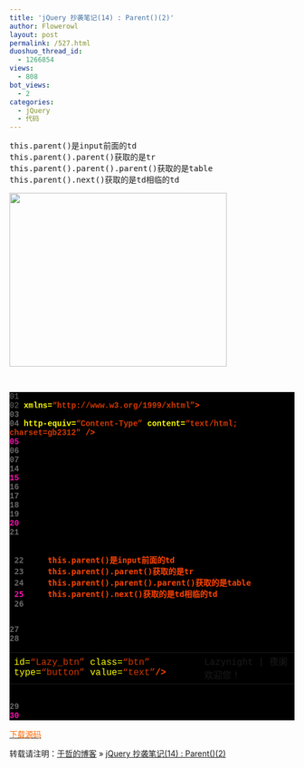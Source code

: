 ```yaml
---
title: 'jQuery 抄袭笔记(14) : Parent()(2)'
author: Flowerowl
layout: post
permalink: /527.html
duoshuo_thread_id:
  - 1266854
views:
  - 808
bot_views:
  - 2
categories:
  - jQuery
  - 代码
---
```

<pre>this.parent()是input前面的td
this.parent().parent()获取的是tr
this.parent().parent().parent()获取的是table
this.parent().next()获取的是td相临的td</pre>

<img class="aligncenter size-full wp-image-529" title="Lazynight | 夜阑" src="http://lazynight.me/wp-content/uploads/2011/10/111.jpg" alt="" width="384" height="307" />

&nbsp;

<div class="source" style="font-family: '[object HTMLOptionElement]', Consolas, 'Lucida Console', 'Courier New'; color: #c0c0c0; background-color: #000000;">
  <span style="color: #696969;">01</span> <span style="color: #ffffff;"><!DOCTYPE html PUBLIC &#8220;-//W3C//DTD XHTML 1.0 Transitional//EN&#8221; &#8220;http://www.w3.org/TR/xhtml1/DTD/xhtml1-transitional.dtd&#8221;></span><br /> <span style="color: #696969;">02</span> <span style="color: #ff4400; font-weight: bold;"><html</span> <span style="color: #ffff00;">xmlns=</span><span style="color: #d13800;">&#8220;http://www.w3.org/1999/xhtml&#8221;</span><span style="color: #ff4400; font-weight: bold;">></span><br /> <span style="color: #696969;">03</span> <span style="color: #ff4400; font-weight: bold;"><head></span><br /> <span style="color: #696969;">04</span> <span style="color: #ff4400; font-weight: bold;"><meta</span> <span style="color: #ffff00;">http-equiv=</span><span style="color: #d13800;">&#8220;Content-Type&#8221;</span> <span style="color: #ffff00;">content=</span><span style="color: #d13800;">&#8220;text/html; charset=gb2312&#8243;</span> <span style="color: #ff4400; font-weight: bold;">/></span><br /> <span style="color: #f810b0;">05</span> <span style="color: #ff4400; font-weight: bold;"><title></span>Hello Lazynight!<span style="color: #ff4400; font-weight: bold;"></title></span><br /> <span style="color: #696969;">06</span> <span style="color: #ff4400; font-weight: bold;"><script </span><span style="color: #ffff00;">type=</span><span style="color: #d13800;">&#8220;text/javascript&#8221;</span> <span style="color: #ffff00;">src=</span><span style="color: #d13800;">&#8220;http://www.cssrain.cn/demo/jquery.js&#8221;</span><span style="color: #ff4400; font-weight: bold;">></script></span><br /> <span style="color: #696969;">07</span> <span style="color: #ff4400; font-weight: bold;"><script </span><span style="color: #ffff00;">type=</span><span style="color: #d13800;">&#8220;text/javascript&#8221;</span><span style="color: #ff4400; font-weight: bold;">></span><br /> <span style="color: #696969;">08</span> <span style="color: #c0c0c0;">$</span>(<span style="color: #c0c0c0;">document</span><span style="color: #c0c0c0;">).</span><span style="color: #c0c0c0;">ready</span>(<span style="color: #ff4400; font-weight: bold;">function</span><span style="color: #c0c0c0;">(){</span><br /> <span style="color: #696969;">09</span> <span style="color: #c0c0c0;">$</span>(<span style="color: #d13800;">&#8220;#Lazy_btn&#8221;</span><span style="color: #c0c0c0;">).</span><span style="color: #c0c0c0;">click</span>(<span style="color: #ff4400; font-weight: bold;">function</span><span style="color: #c0c0c0;">(){</span><br /> <span style="color: #f810b0;">10</span> <span style="color: #c0c0c0;">alert</span>(<span style="color: #c0c0c0;">$</span>(<span style="color: #ff4400; font-weight: bold;">this</span><span style="color: #c0c0c0;">).</span><span style="color: #c0c0c0;">parent</span><span style="color: #c0c0c0;">().</span><span style="color: #c0c0c0;">next</span><span style="color: #c0c0c0;">().</span><span style="color: #c0c0c0;">html</span>());<br /> <span style="color: #696969;">11</span> <span style="color: #c0c0c0;">});</span><br /> <span style="color: #696969;">12</span> <span style="color: #c0c0c0;">});</span><br /> <span style="color: #696969;">13</span> <span style="color: #ff4400; font-weight: bold;"></script></span><br /> <span style="color: #696969;">14</span> <span style="color: #ff4400; font-weight: bold;"></head></span><br /> <span style="color: #f810b0;">15</span> <span style="color: #ff4400; font-weight: bold;"><body></span><br /> <span style="color: #696969;">16</span> <span style="color: #ff4400; font-weight: bold;"><table></span><br /> <span style="color: #696969;">17</span> <span style="color: #ff4400; font-weight: bold;"><tr></span><br /> <span style="color: #696969;">18</span>     <span style="color: #ff4400; font-weight: bold;"><td><input</span> <span style="color: #ffff00;">id=</span><span style="color: #d13800;">&#8220;Lazy_btn&#8221;</span> <span style="color: #ffff00;">class=</span><span style="color: #d13800;">&#8220;btn&#8221;</span> <span style="color: #ffff00;">type=</span><span style="color: #d13800;">&#8220;button&#8221;</span> <span style="color: #ffff00;">value=</span><span style="color: #d13800;">&#8220;text&#8221;</span><span style="color: #ff4400; font-weight: bold;">/></td></span><br /> <span style="color: #696969;">19</span>     <span style="color: #ff4400; font-weight: bold;"><td></span>Lazynight | 夜阑 欢迎您！<span style="color: #ff4400; font-weight: bold;"></td></span><br /> <span style="color: #f810b0;">20</span><br /> <span style="color: #696969;">21</span>     <span style="color: #ff4400; font-weight: bold;"><pre></span><br /> <span style="color: #696969;">22</span>     this.parent()是input前面的td<br /> <span style="color: #696969;">23</span>     this.parent().parent()获取的是tr<br /> <span style="color: #696969;">24</span>     this.parent().parent().parent()获取的是table<br /> <span style="color: #f810b0;">25</span>     this.parent().next()获取的是td相临的td<br /> <span style="color: #696969;">26</span>     <span style="color: #ff4400; font-weight: bold;"></pre></span><br /> <span style="color: #696969;">27</span> <span style="color: #ff4400; font-weight: bold;"></tr></span><br /> <span style="color: #696969;">28</span> <span style="color: #ff4400; font-weight: bold;"></table></span><br /> <span style="color: #696969;">29</span> <span style="color: #ff4400; font-weight: bold;"></body></span><br /> <span style="color: #f810b0;">30</span> <span style="color: #ff4400; font-weight: bold;"></html></span>
</div>

<span style="color: #ff6600;"><a href="http://down.qiannao.com/space/file/flowerowl/-4e0a-4f20-5206-4eab/Lazy14_Parent()(2).rar/.page" target="_blank"><span style="color: #ff6600;">下载源码</span></a></span>

转载请注明：[于哲的博客][1] &raquo; [jQuery 抄袭笔记(14) : Parent()(2)][2]

 [1]: http://localhost/wordpress
 [2]: http://localhost/wordpress/527.html